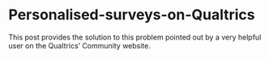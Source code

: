 # Personalised-surveys-on-Qualtrics
This post provides the solution to this problem pointed out by a very helpful user on the Qualtrics’ Community website. 
